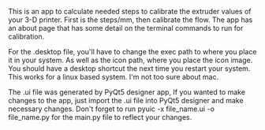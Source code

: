 This is an app to calculate needed steps to calibrate the extruder values of your 3-D printer.  First is the steps/mm, then calibrate the flow.  The app has an about page that has some detail on the terminal commands to run for calibration.

For the .desktop file, you'll have to change the exec path to where you place it in your system. As well as the icon path, where you place the icon image.  You should have a desktop shortcut the next time you restart your system. This works for a linux based system.  I'm not too sure about mac.  

The .ui file was generated by PyQt5 designer app, If you wanted to make changes to the app, just import the .ui file into PyQt5 designer and make necessary changes. Don't forget to run pyuic -x file_name.ui -o file_name.py for the main.py file to reflect your changes.
